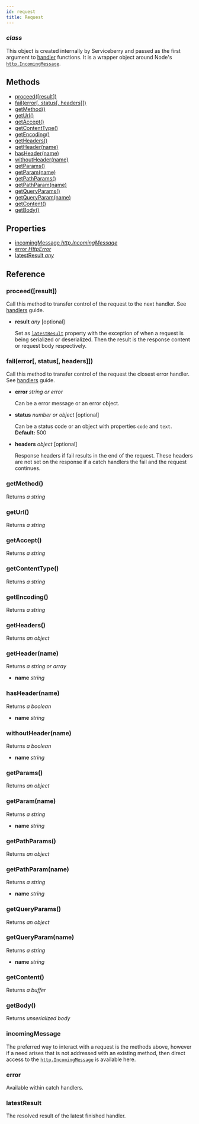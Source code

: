 ```yaml
---
id: request
title: Request
---
```


### *class*

This object is created internally by Serviceberry and passed as the first argument to [handler](handlers.html) functions.
It is a wrapper object around Node's [`http.IncomingMessage`](https://nodejs.org/dist/latest-v8.x/docs/api/).




Methods
-------

  - [proceed([result])](#proceedresult)
  - [fail(error[, status[, headers]])](#failerror-status-headers)
  - [getMethod()](#getmethod)
  - [getUrl()](#geturl)
  - [getAccept()](#getaccept)
  - [getContentType()](#getcontenttype)
  - [getEncoding()](#getencoding)
  - [getHeaders()](#getheaders)
  - [getHeader(name)](#getheadername)
  - [hasHeader(name)](#hasheadername)
  - [withoutHeader(name)](#withoutheadername)
  - [getParams()](#getparams)
  - [getParam(name)](#getparamname)
  - [getPathParams()](#getpathparams)
  - [getPathParam(name)](#getpathparamname)
  - [getQueryParams()](#getqueryparams)
  - [getQueryParam(name)](#getqueryparamname)
  - [getContent()](#getcontent)
  - [getBody()](#getbody)

Properties
----------

  - [incomingMessage *http.IncomingMessage*](#incomingmessage)
  - [error *HttpError*](#error)
  - [latestResult *any*](#latestresult)

Reference
---------

### proceed([result])



Call this method to transfer control of the request to the next handler. See [handlers](handlers.html) guide.


  - **result** *any* [optional]

    Set as [`latestResult`](#latestresult) property with the exception of when a request is being serialized
or deserialized. Then the result is the response content or request body respectively.
 


### fail(error[, status[, headers]])



Call this method to transfer control of the request the closest error handler. See [handlers](handlers.html) guide.


  - **error** *string or error* 

    Can be a error message or an error object.
 

  - **status** *number or object* [optional]

    Can be a status code or an object with properties `code` and `text`.
 **Default:** 500

  - **headers** *object* [optional]

    Response headers if fail results in the end of the request. These headers are not set on the
response if a catch handlers the fail and the request continues.
 


### getMethod()

Returns *a string*




### getUrl()

Returns *a string*




### getAccept()

Returns *a string*




### getContentType()

Returns *a string*




### getEncoding()

Returns *a string*




### getHeaders()

Returns *an object*




### getHeader(name)

Returns *a string or array*



  - **name** *string* 


### hasHeader(name)

Returns *a boolean*



  - **name** *string* 


### withoutHeader(name)

Returns *a boolean*



  - **name** *string* 


### getParams()

Returns *an object*




### getParam(name)

Returns *a string*



  - **name** *string* 


### getPathParams()

Returns *an object*




### getPathParam(name)

Returns *a string*



  - **name** *string* 


### getQueryParams()

Returns *an object*




### getQueryParam(name)

Returns *a string*



  - **name** *string* 


### getContent()

Returns *a buffer*




### getBody()

Returns *unserialized body*





### incomingMessage

The preferred way to interact with a request is the methods above, however if a need arises
that is not addressed with an existing method, then direct access to the
[`http.IncomingMessage`](https://nodejs.org/dist/latest-v8.x/docs/api/) is available here.
 

### error

Available within catch handlers. 

### latestResult

The resolved result of the latest finished handler. 

